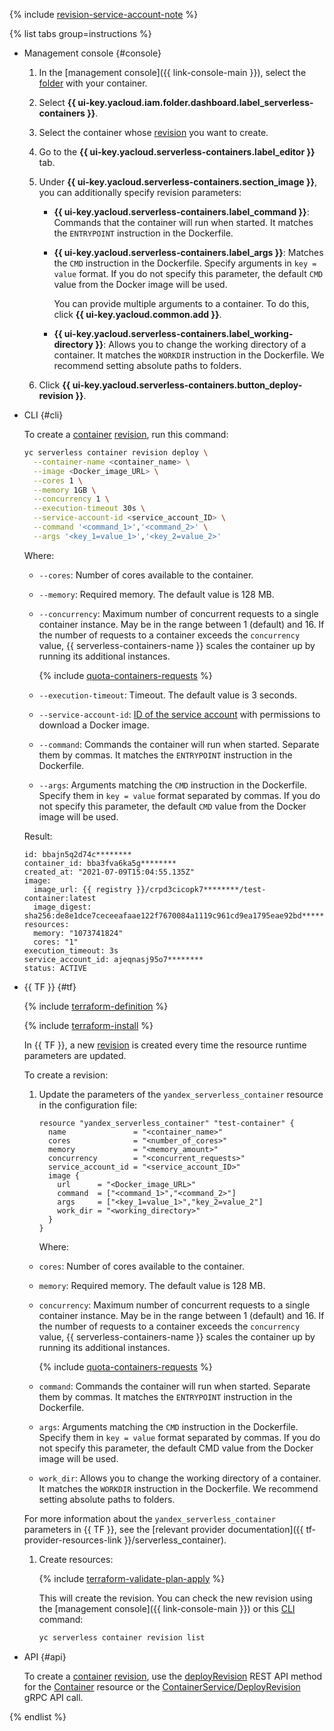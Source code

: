 {% include [revision-service-account-note](./revision-service-account-note.md) %}

{% list tabs group=instructions %}

- Management console {#console}

  1. In the [management console]({{ link-console-main }}), select the [folder](../../resource-manager/concepts/resources-hierarchy.md#folder) with your container.
  1. Select **{{ ui-key.yacloud.iam.folder.dashboard.label_serverless-containers }}**.
  1. Select the container whose [revision](../../serverless-containers/concepts/container.md#revision) you want to create.
  1. Go to the **{{ ui-key.yacloud.serverless-containers.label_editor }}** tab.
  1. Under **{{ ui-key.yacloud.serverless-containers.section_image }}**, you can additionally specify revision parameters:
      * **{{ ui-key.yacloud.serverless-containers.label_command }}**: Commands that the container will run when started. It matches the `ENTRYPOINT` instruction in the Dockerfile.
      * **{{ ui-key.yacloud.serverless-containers.label_args }}**: Matches the `CMD` instruction in the Dockerfile. Specify arguments in `key = value` format. If you do not specify this parameter, the default `CMD` value from the Docker image will be used.

          You can provide multiple arguments to a container. To do this, click **{{ ui-key.yacloud.common.add }}**.

      * **{{ ui-key.yacloud.serverless-containers.label_working-directory }}**: Allows you to change the working directory of a container. It matches the `WORKDIR` instruction in the Dockerfile. We recommend setting absolute paths to folders.

  1. Click **{{ ui-key.yacloud.serverless-containers.button_deploy-revision }}**.

- CLI {#cli}

  To create a [container](../../serverless-containers/concepts/container.md) [revision](../../serverless-containers/concepts/container.md#revision), run this command:

  ```bash
  yc serverless container revision deploy \
    --container-name <container_name> \
    --image <Docker_image_URL> \
    --cores 1 \
    --memory 1GB \
    --concurrency 1 \
    --execution-timeout 30s \
    --service-account-id <service_account_ID> \
    --command '<command_1>','<command_2>' \
    --args '<key_1=value_1>','<key_2=value_2>'
  ```

  Where:
  * `--cores`: Number of cores available to the container.
  * `--memory`: Required memory. The default value is 128 MB.
  * `--concurrency`: Maximum number of concurrent requests to a single container instance. May be in the range between 1 (default) and 16. If the number of requests to a container exceeds the `concurrency` value, {{ serverless-containers-name }} scales the container up by running its additional instances.

      {% include [quota-containers-requests](quota-containers-requests.md) %}

   * `--execution-timeout`: Timeout. The default value is 3 seconds.
   * `--service-account-id`: [ID of the service account](../../iam/operations/sa/get-id.md) with permissions to download a Docker image.
   * `--command`: Commands the container will run when started. Separate them by commas. It matches the `ENTRYPOINT` instruction in the Dockerfile.
   * `--args`: Arguments matching the `CMD` instruction in the Dockerfile. Specify them in `key = value` format separated by commas. If you do not specify this parameter, the default `CMD` value from the Docker image will be used.

  Result:

  ```text
  id: bbajn5q2d74c********
  container_id: bba3fva6ka5g********
  created_at: "2021-07-09T15:04:55.135Z"
  image:
    image_url: {{ registry }}/crpd3cicopk7********/test-container:latest
    image_digest: sha256:de8e1dce7ceceeafaae122f7670084a1119c961cd9ea1795eae92bd********
  resources:
    memory: "1073741824"
    cores: "1"
  execution_timeout: 3s
  service_account_id: ajeqnasj95o7********
  status: ACTIVE
  ```

- {{ TF }} {#tf}

  {% include [terraform-definition](../../_tutorials/_tutorials_includes/terraform-definition.md) %}

  {% include [terraform-install](../../_includes/terraform-install.md) %}

  In {{ TF }}, a new [revision](../../serverless-containers/concepts/container.md#revision) is created every time the resource runtime parameters are updated.

  To create a revision:
  1. Update the parameters of the `yandex_serverless_container` resource in the configuration file:

     ```hcl
     resource "yandex_serverless_container" "test-container" {
       name               = "<container_name>"
       cores              = "<number_of_cores>"
       memory             = "<memory_amount>"
       concurrency        = "<concurrent_requests>"
       service_account_id = "<service_account_ID>"
       image {
         url      = "<Docker_image_URL>"
         command  = ["<command_1>","<command_2>"]
         args     = ["<key_1=value_1>","key_2=value_2"]
         work_dir = "<working_directory>"
       }
     }
     ```

     Where:

    * `cores`: Number of cores available to the container.
    * `memory`: Required memory. The default value is 128 MB.
    * `concurrency`: Maximum number of concurrent requests to a single container instance. May be in the range between 1 (default) and 16. If the number of requests to a container exceeds the `concurrency` value, {{ serverless-containers-name }} scales the container up by running its additional instances.

        {% include [quota-containers-requests](quota-containers-requests.md) %}

     * `command`: Commands the container will run when started. Separate them by commas. It matches the `ENTRYPOINT` instruction in the Dockerfile.
     * `args`: Arguments matching the `CMD` instruction in the Dockerfile. Specify them in `key = value` format separated by commas. If you do not specify this parameter, the default CMD value from the Docker image will be used.
     * `work_dir`: Allows you to change the working directory of a container. It matches the `WORKDIR` instruction in the Dockerfile. We recommend setting absolute paths to folders.

     For more information about the `yandex_serverless_container` parameters in {{ TF }}, see the [relevant provider documentation]({{ tf-provider-resources-link }}/serverless_container).

  1. Create resources:

     {% include [terraform-validate-plan-apply](../../_tutorials/_tutorials_includes/terraform-validate-plan-apply.md) %}

     This will create the revision. You can check the new revision using the [management console]({{ link-console-main }}) or this [CLI](../../cli/) command:

     ```bash
     yc serverless container revision list
     ```

- API {#api}

  To create a [container](../../serverless-containers/concepts/container.md) [revision](../../serverless-containers/concepts/container.md#revision), use the [deployRevision](../../serverless-containers/containers/api-ref/Container/deployRevision.md) REST API method for the [Container](../../serverless-containers/containers/api-ref/Container/index.md) resource or the [ContainerService/DeployRevision](../../serverless-containers/containers/api-ref/grpc/container_service.md#DeployRevision) gRPC API call.

{% endlist %}

